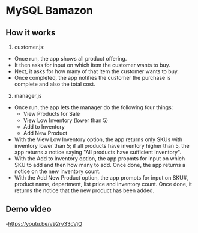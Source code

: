 # MySQL Bamazon
## How it works
1. customer.js:
- Once run, the app shows all product offering.
- It then asks for input on which item the customer wants to buy.
- Next, it asks for how many of that item the customer wants to buy.
- Once completed, the app notifies the customer the purchase is complete and also the total cost.
2. manager.js
- Once run, the app lets the manager do the following four things:
  - View Products for Sale
  - View Low Inventory (lower than 5)
  - Add to Inventory
  - Add New Product
- With the View Low Inventory option, the app returns only SKUs with inventory lower than 5; if all products have inventory higher than 5, the app returns a notice saying "All products have sufficient inventory".
- With the Add to Inventory option, the app propmts for input on which SKU to add and then how many to add. Once done, the app returns a notice on the new inventory count.
- With the Add New Product option, the app prompts for input on SKU#, product name, department, list price and inventory count. Once done, it returns the notice that the new product has been added.
## Demo video
-https://youtu.be/v92rv33cVjQ

